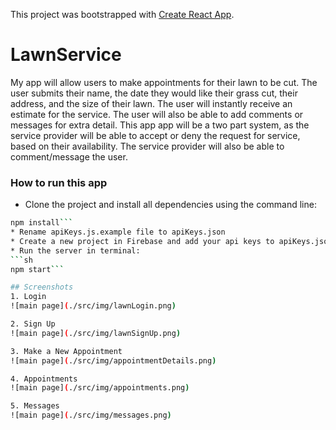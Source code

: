 This project was bootstrapped with [Create React App](https://github.com/facebook/create-react-app).

# LawnService
My app will allow users to make appointments for their lawn to be cut. The user submits their name, the date they would like their grass cut, their address, and the size of their lawn. The user will instantly receive an estimate for the service. The user will also be able to add comments or messages for extra detail. This app app will be a two part system, as the service provider will be able to accept or deny the request for service, based on their availability. The service provider will also be able to comment/message the user.

### How to run this app
* Clone the project and install all dependencies using the command line:
```sh
npm install```
* Rename apiKeys.js.example file to apiKeys.json
* Create a new project in Firebase and add your api keys to apiKeys.json.
* Run the server in terminal:
```sh
npm start```

## Screenshots
1. Login
![main page](./src/img/lawnLogin.png)

2. Sign Up
![main page](./src/img/lawnSignUp.png)

3. Make a New Appointment
![main page](./src/img/appointmentDetails.png)

4. Appointments
![main page](./src/img/appointments.png)

5. Messages
![main page](./src/img/messages.png)


